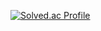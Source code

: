 [![Solved.ac Profile](http://mazassumnida.wtf/api/v2/generate_badge?boj=본인백준아이디)](https://solved.ac/espresso024/)
